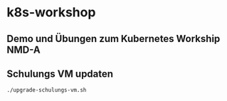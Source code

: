 # k8s-workshop

## Demo und Übungen zum Kubernetes Workship NMD-A

## Schulungs VM updaten

`./upgrade-schulungs-vm.sh`

